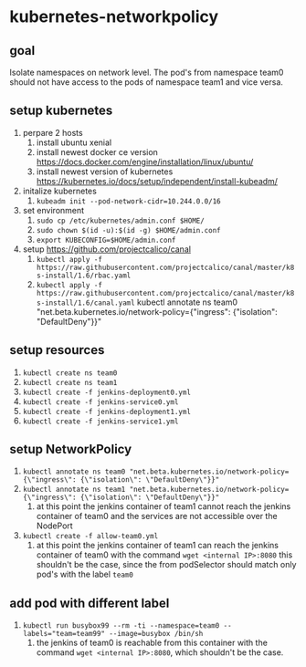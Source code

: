 # kubernetes-networkpolicy

## goal

Isolate namespaces on network level. The pod's from namespace team0 should not have access to the pods of namespace team1 and vice versa.

## setup kubernetes

1. perpare 2 hosts
    1. install ubuntu xenial
    1. install newest docker ce version  https://docs.docker.com/engine/installation/linux/ubuntu/ 
    1. install newest version of kubernetes https://kubernetes.io/docs/setup/independent/install-kubeadm/
1. initalize kubernetes
    1. `kubeadm init --pod-network-cidr=10.244.0.0/16` 
1. set environment
    1. `sudo cp /etc/kubernetes/admin.conf $HOME/`
    1. `sudo chown $(id -u):$(id -g) $HOME/admin.conf`
    1. `export KUBECONFIG=$HOME/admin.conf`
1. setup https://github.com/projectcalico/canal
    1. `kubectl apply -f https://raw.githubusercontent.com/projectcalico/canal/master/k8s-install/1.6/rbac.yaml`
    1. `kubectl apply -f https://raw.githubusercontent.com/projectcalico/canal/master/k8s-install/1.6/canal.yaml`
    kubectl annotate ns team0 "net.beta.kubernetes.io/network-policy={\"ingress\": {\"isolation\": \"DefaultDeny\"}}"
## setup resources

1. `kubectl create ns team0`
1. `kubectl create ns team1`
1. `kubectl create -f jenkins-deployment0.yml`
1. `kubectl create -f jenkins-service0.yml`
1. `kubectl create -f jenkins-deployment1.yml`
1. `kubectl create -f jenkins-service1.yml`
 
## setup NetworkPolicy

1. `kubectl annotate ns team0 "net.beta.kubernetes.io/network-policy={\"ingress\": {\"isolation\": \"DefaultDeny\"}}"`
1. `kubectl annotate ns team1 "net.beta.kubernetes.io/network-policy={\"ingress\": {\"isolation\": \"DefaultDeny\"}}"`
    1. at this point the jenkins container of team1 cannot reach the jenkins container of team0 and the services are not accessible over the NodePort
1. `kubectl create -f allow-team0.yml`
    1. at this point the jenkins container of team1 can reach the jenkins container of team0 with the command `wget <internal IP>:8080` this shouldn't be the case, since the from podSelector should match only pod's with the label `team0`
    
## add pod with different label

1. `kubectl run busybox99 --rm -ti --namespace=team0 --labels="team=team99" --image=busybox /bin/sh`
    1. the jenkins of team0 is reachable from this container with the command `wget <internal IP>:8080`, which shouldn't be the case.
